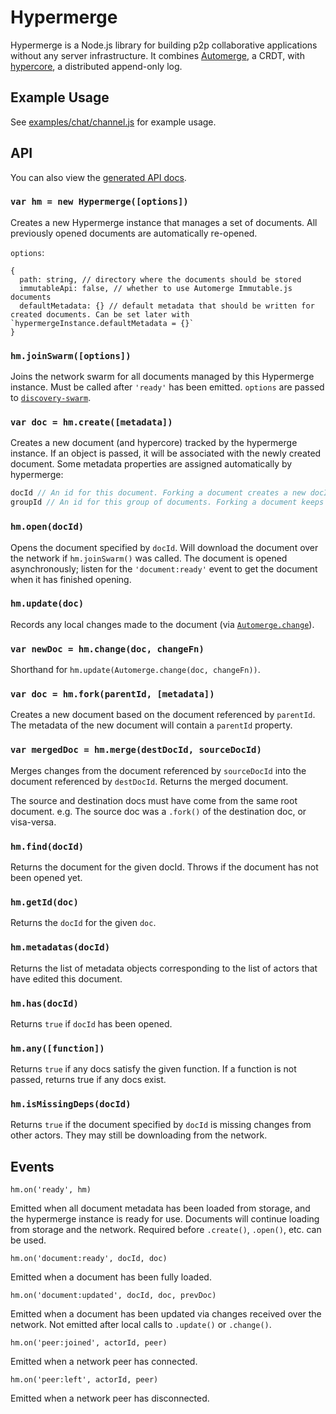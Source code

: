 # Hypermerge

Hypermerge is a Node.js library for building p2p collaborative applications without any server infrastructure.
It combines [Automerge][automerge], a CRDT, with [hypercore][hypercore], a distributed append-only log.

## Example Usage

See [examples/chat/channel.js][chat-model] for example usage.

## API

You can also view the [generated API docs][api-docs].

### `var hm = new Hypermerge([options])`

Creates a new Hypermerge instance that manages a set of documents.
All previously opened documents are automatically re-opened.

`options`:

```
{
  path: string, // directory where the documents should be stored
  immutableApi: false, // whether to use Automerge Immutable.js documents
  defaultMetadata: {} // default metadata that should be written for created documents. Can be set later with `hypermergeInstance.defaultMetadata = {}`
}
```

### `hm.joinSwarm([options])`

Joins the network swarm for all documents managed by this Hypermerge instance. Must be called after `'ready'` has been emitted. `options` are passed to [`discovery-swarm`][discovery-swarm].

### `var doc = hm.create([metadata])`

Creates a new document (and hypercore) tracked by the hypermerge instance.
If an object is passed, it will be associated with the newly created document. Some metadata properties are assigned automatically by hypermerge:

```js
docId // An id for this document. Forking a document creates a new docId.
groupId // An id for this group of documents. Forking a document keeps the groupId.
```

### `hm.open(docId)`

Opens the document specified by `docId`. Will download the document over the network if `hm.joinSwarm()` was called. The document is opened asynchronously; listen for the `'document:ready'` event to get the document when it has finished opening.

### `hm.update(doc)`

Records any local changes made to the document (via [`Automerge.change`][automerge-change]).

### `var newDoc = hm.change(doc, changeFn)`

Shorthand for `hm.update(Automerge.change(doc, changeFn))`.

### `var doc = hm.fork(parentId, [metadata])`

Creates a new document based on the document referenced by `parentId`.
The metadata of the new document will contain a `parentId` property.

### `var mergedDoc = hm.merge(destDocId, sourceDocId)`

Merges changes from the document referenced by `sourceDocId` into the document referenced by `destDocId`. Returns the merged document.

The source and destination docs must have come from the same root document.
e.g. The source doc was a `.fork()` of the destination doc, or visa-versa.

### `hm.find(docId)`

Returns the document for the given docId. Throws if the document has not been opened yet.

### `hm.getId(doc)`

Returns the `docId` for the given `doc`.

### `hm.metadatas(docId)`

Returns the list of metadata objects corresponding to the list of actors that have edited this document.

### `hm.has(docId)`

Returns `true` if `docId` has been opened.

### `hm.any([function])`

Returns `true` if any docs satisfy the given function. If a function is not passed, returns true if any docs exist.

### `hm.isMissingDeps(docId)`

Returns `true` if the document specified by `docId` is missing changes from other actors. They may still be downloading from the network.

## Events

`hm.on('ready', hm)`

Emitted when all document metadata has been loaded from storage, and the hypermerge instance is ready for use. Documents will continue loading from storage and the network. Required before `.create()`, `.open()`, etc. can be used.

`hm.on('document:ready', docId, doc)`

Emitted when a document has been fully loaded.

`hm.on('document:updated', docId, doc, prevDoc)`

Emitted when a document has been updated via changes received over the network. Not emitted after local calls to `.update()` or `.change()`.

`hm.on('peer:joined', actorId, peer)`

Emitted when a network peer has connected.

`hm.on('peer:left', actorId, peer)`

Emitted when a network peer has disconnected.

[automerge]: https://github.com/automerge/automerge
[hypercore]: https://github.com/mafintosh/hypercore
[automerge-change]: https://github.com/automerge/automerge#manipulating-and-inspecting-state
[chat-model]: https://github.com/automerge/hypermerge/blob/master/examples/chat/channel.js
[api-docs]: https://automerge.github.io/hypermerge/
[discovery-swarm]: https://github.com/mafintosh/discovery-swarm
